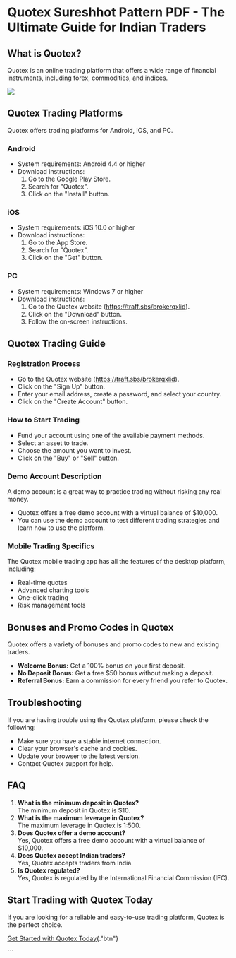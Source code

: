 # Quotex Sureshhot Pattern PDF - The Ultimate Guide for Indian Traders

## What is Quotex?

Quotex is an online trading platform that offers a wide range of
financial instruments, including forex, commodities, and indices.

[![](https://static.quotex.io/files/4_en/300_250.jpg)](https://traff.sbs/brokerqxlid)

## Quotex Trading Platforms

Quotex offers trading platforms for Android, iOS, and PC.

### Android

-   System requirements: Android 4.4 or higher
-   Download instructions:
    1.  Go to the Google Play Store.
    2.  Search for "Quotex".
    3.  Click on the "Install" button.

### iOS

-   System requirements: iOS 10.0 or higher
-   Download instructions:
    1.  Go to the App Store.
    2.  Search for "Quotex".
    3.  Click on the "Get" button.

### PC

-   System requirements: Windows 7 or higher
-   Download instructions:
    1.  Go to the Quotex website (https://traff.sbs/brokerqxlid).
    2.  Click on the "Download" button.
    3.  Follow the on-screen instructions.

## Quotex Trading Guide

### Registration Process

-   Go to the Quotex website (https://traff.sbs/brokerqxlid).
-   Click on the "Sign Up" button.
-   Enter your email address, create a password, and select your
    country.
-   Click on the "Create Account" button.

### How to Start Trading

-   Fund your account using one of the available payment methods.
-   Select an asset to trade.
-   Choose the amount you want to invest.
-   Click on the "Buy" or "Sell" button.

### Demo Account Description

A demo account is a great way to practice trading without risking any
real money.

-   Quotex offers a free demo account with a virtual balance of
    \$10,000.
-   You can use the demo account to test different trading strategies
    and learn how to use the platform.

### Mobile Trading Specifics

The Quotex mobile trading app has all the features of the desktop
platform, including:

-   Real-time quotes
-   Advanced charting tools
-   One-click trading
-   Risk management tools

## Bonuses and Promo Codes in Quotex

Quotex offers a variety of bonuses and promo codes to new and existing
traders.

-   **Welcome Bonus:** Get a 100% bonus on your first deposit.
-   **No Deposit Bonus:** Get a free \$50 bonus without making a
    deposit.
-   **Referral Bonus:** Earn a commission for every friend you refer to
    Quotex.

## Troubleshooting

If you are having trouble using the Quotex platform, please check the
following:

-   Make sure you have a stable internet connection.
-   Clear your browser\'s cache and cookies.
-   Update your browser to the latest version.
-   Contact Quotex support for help.

## FAQ

1.  **What is the minimum deposit in Quotex?**\
    The minimum deposit in Quotex is \$10.
2.  **What is the maximum leverage in Quotex?**\
    The maximum leverage in Quotex is 1:500.
3.  **Does Quotex offer a demo account?**\
    Yes, Quotex offers a free demo account with a virtual balance of
    \$10,000.
4.  **Does Quotex accept Indian traders?**\
    Yes, Quotex accepts traders from India.
5.  **Is Quotex regulated?**\
    Yes, Quotex is regulated by the International Financial Commission
    (IFC).

## Start Trading with Quotex Today

If you are looking for a reliable and easy-to-use trading platform,
Quotex is the perfect choice.

[Get Started with Quotex
Today](\%22https://traff.sbs/brokerqxlid\%22){."btn"}

\`\`\`

